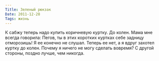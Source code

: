 ```yaml
---
Title: Зеленый рюкзак
Date: 2011-12-28
Tags: жизнь
---
```


К сабжу теперь надо купить коричневую куртку. До колен.
Мама мне всегда говорила: Пегов, ты в этих коротких куртках себе задницу отморозишь! Я ее конечно не слушал. Теперь ее нет, а я вдруг захотел куртку до колен. Почему я ничего не могу сделать вовремя?
С другой стороны, поздно лучше, чем никогда.